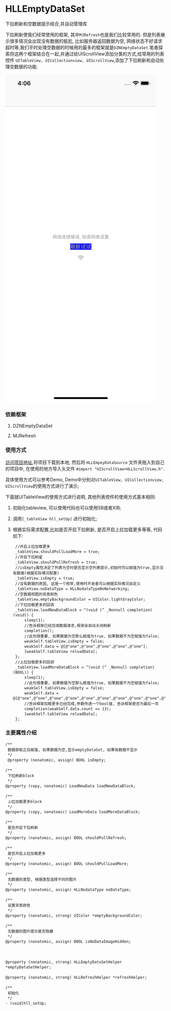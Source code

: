 # HLLEmptyDataSet

下拉刷新和空数据提示结合,并自动管理库

下拉刷新使我们经常使用的框架, 其中`MJRefresh`也是我们比较常用的. 但是列表展示很多情况会出现没有数据的尴尬, 比如服务器返回数据为空, 网络状态不好请求超时等,我们平时处理空数据的时候用的最多的框架就是`DZNEmptyDataSet`.笔者探索将这两个框架结合在一起,并通过给UIScrollView添加分类的方式,给常用的列表控件 `UITableView, UICollectionview, UIScrollView`,添加了下拉刷新和自动处理空数据的功能.

![示例图](https://github.com/heron-newland/HLLEmptyDataSet/blob/master/nodata.png)


### 依赖框架

1. DZNEmptyDataSet

2. MJRefresh

### 使用方式
[访问项目地址](https://github.com/heron-newland/HLLEmptyDataSet/tree/master),将项目下载到本地, 然后将 `HLLEmpeyDataSource` 文件夹拖入到自己的项目中, 在使用的地方导入头文件 `#import "UIScrollView+HLLScrollView.h"`.

具体使用方式可以参考Demo, Demo中分别对`UITableView, UICollectionview, UIScrollView`的使用方式进行了演示;

下面就UITableView的使用方式进行说明, 其他列表控件的使用方式基本相同:

1. 初始化tableview, 可以使用代码也可以使用SB或者XIB;
2. 调用`[_tableView hll_setUp]` 进行初始化;
3. 根据实际需求配置,比如是否开启下拉刷新, 是否开启上拉加载更多等等, 代码如下:
		
		//开启上拉加载更多
		_tableView.shouldPullLoadMore = true;
		//开启下拉刷星
	    _tableView.shouldPullRefresh = true;
	    //isEmpty属性决定了列表为空时是否显示空列表提示,初始时可以赋值为true,显示没有数据(根据实际情况配置)
	    _tableView.isEmpty = true;
	    //没有数据的原因, 这是一个枚举,使用时开发者可以根据实际情况自定义
	    _tableView.noDataType = HLLNodataTypeNoNetworking;
	    //空数据视图的背景颜色
	    _tableView.emptyBackgroundColor = UIColor.lightGrayColor;
	    //下拉加载更多的回调
	    _tableView.loadNewDataBlock = ^(void (^ _Nonnull completion)(void)) {
	        sleep(1);
	        //告诉框架已经完成数据请求,框架会自动关闭刷新
	        completion();
	        //此句很重要, 如果数据为空那么赋值为true, 如果数据不为空赋值为false;
	        weakSelf.tableView.isEmpty = false;
	        weakSelf.data = @[@"one",@"one",@"one",@"one",@"one"];
	        [weakSelf.tableView reloadData];
	    };
	    //上拉加载更多的回调
	    _tableView.loadMoreDataBlock = ^(void (^ _Nonnull completion)(BOOL)) {
	        sleep(1);
	        //此句很重要, 如果数据为空那么赋值为true, 如果数据不为空赋值为false;
	        weakSelf.tableView.isEmpty = false;
	        weakSelf.data = @[@"one",@"one",@"one",@"one",@"one",@"one",@"one",@"one",@"one",@"one",@"one",@"one",@"one"];
	        //告诉框架加载更多已经完成,参数传递一个bool值, 告诉框架是否为最后一页
	        completion(weakSelf.data.count == 13);
	        [weakSelf.tableView reloadData];
	    };
	    
	    
### 主要属性介绍

	/**
	 数据获取之后赋值, 如果数据为空,显示emptyDataSet, 如果有数据不显示
	 */
	 @property (nonatomic, assign) BOOL isEmpty;
	
	/**
	 下拉刷新block
	 */
	@property (copy, nonatomic) LoadNewData loadNewDataBlock;
	
	/**
	 上拉加载更多block
	 */
	@property (copy, nonatomic) LoadMoreData loadMoreDataBlock;
	
	/**
	 是否开启下拉刷新
	 */
	@property (nonatomic, assign) BOOL shouldPullRefresh;
	
	/**
	 是否开启上拉加载更多
	 */
	@property (nonatomic, assign) BOOL shouldPullLoadMore;
	
	/**
	 无数据的类型, 根据类型选择不同的图片
	 */
	@property (nonatomic, assign) HLLNodataType noDataType;
	
	/**
	 设置背景颜色
	 */
	@property (nonatomic, strong) UIColor *emptyBackgroundColor;
	
	/**
	 无数据的图片提示是否隐藏
	 */
	@property (nonatomic, assign) BOOL isNoDataImageHidden;
	
	
	
	@property (nonatomic, strong) HLLEmptyDataSetHelper *emptyDataSetHelper;
	
	@property (nonatomic, strong) HLLRefreshHelper *refreshHelper;
	
	/**
	 初始化
	 */
	- (void)hll_setUp;
